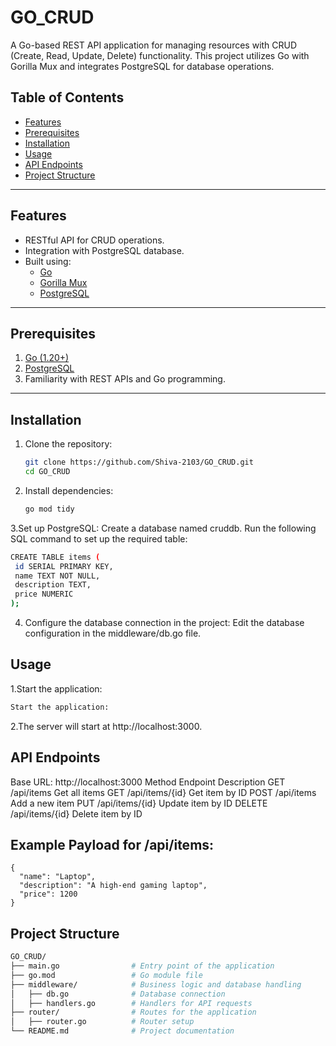# GO_CRUD

A Go-based REST API application for managing resources with CRUD (Create, Read, Update, Delete) functionality. This project utilizes Go with Gorilla Mux and integrates PostgreSQL for database operations.

## Table of Contents

- [Features](#features)
- [Prerequisites](#prerequisites)
- [Installation](#installation)
- [Usage](#usage)
- [API Endpoints](#api-endpoints)
- [Project Structure](#project-structure)
  
---

## Features

- RESTful API for CRUD operations.
- Integration with PostgreSQL database.
- Built using:
  - [Go](https://golang.org/)
  - [Gorilla Mux](https://github.com/gorilla/mux)
  - [PostgreSQL](https://www.postgresql.org/)

---

## Prerequisites

1. [Go (1.20+)](https://golang.org/doc/install)
2. [PostgreSQL](https://www.postgresql.org/download/)
3. Familiarity with REST APIs and Go programming.

---

## Installation

1. Clone the repository:
   ```bash
   git clone https://github.com/Shiva-2103/GO_CRUD.git
   cd GO_CRUD
   ```
2. Install dependencies:
   ```bash
   go mod tidy
   ```
3.Set up PostgreSQL:
Create a database named cruddb.
Run the following SQL command to set up the required table:
   ```bash
   CREATE TABLE items (
    id SERIAL PRIMARY KEY,
    name TEXT NOT NULL,
    description TEXT,
    price NUMERIC
);
   ```
4. Configure the database connection in the project:
   Edit the database configuration in the middleware/db.go file.

## Usage
1.Start the application:
   ```bash
   Start the application:
   ```
2.The server will start at http://localhost:3000.

## API Endpoints

Base URL:  http://localhost:3000
Method	    Endpoint	             Description
GET	        /api/items	           Get all items
GET	        /api/items/{id}	       Get item by ID
POST	      /api/items	           Add a new item
PUT	        /api/items/{id}	       Update item by ID
DELETE	    /api/items/{id}        Delete item by ID

## Example Payload for /api/items:
  ```
  {
    "name": "Laptop",
    "description": "A high-end gaming laptop",
    "price": 1200
}
  ```
## Project Structure
  ``` graphql
  GO_CRUD/
├── main.go                # Entry point of the application
├── go.mod                 # Go module file
├── middleware/            # Business logic and database handling
│   ├── db.go              # Database connection
│   ├── handlers.go        # Handlers for API requests
├── router/                # Routes for the application
│   ├── router.go          # Router setup
└── README.md              # Project documentation
  ```






